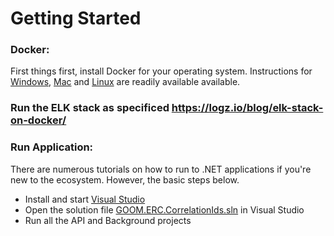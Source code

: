 # Getting Started

### Docker:

First things first, install Docker for your operating system. Instructions for [Windows](https://docs.docker.com/docker-for-windows/install/), [Mac](https://docs.docker.com/docker-for-mac/install/) and [Linux](https://docs.docker.com/docker-for-mac/install/) are readily available available.

### Run the ELK stack as specificed https://logz.io/blog/elk-stack-on-docker/

### Run Application:

There are numerous tutorials on how to run to .NET applications if you're new to the ecosystem. However, the basic steps below.

- Install and start [Visual Studio](https://docs.microsoft.com/en-us/visualstudio/install/install-visual-studio)
- Open the solution file [GOOM.ERC.CorrelationIds.sln](../src/GOOM.ERC.CorrelationIds.sln) in Visual Studio
- Run all the API and Background projects











